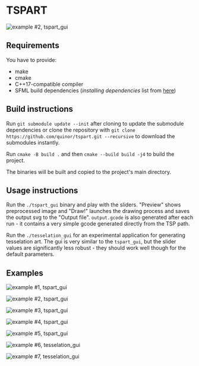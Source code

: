 # TSPART

![example #2, tspart_gui](/readme_res/example_2.png)
## Requirements

You have to provide:
  * make
  * cmake
  * C++17-compatible compiler
  * SFML build dependencies (*installing dependencies* list from [here](https://www.sfml-dev.org/tutorials/2.5/compile-with-cmake.php))


## Build instructions

Run `git submodule update --init` after cloning to update the submodule dependencies or clone the repository with `git clone https://github.com/quinor/tspart.git --recursive` to download the submodules instantly.

Run `cmake -B build .` and then `cmake --build build -j4` to build the project.

The binaries will be built and copied to the project's main directory.


## Usage instructions

Run the `./tspart_gui` binary and play with the sliders. "Preview" shows preprocessed image and "Draw!" launches the drawing process and saves the output svg to the "Output file". `output.gcode` is also generated after each run - it contains a very simple gcode generated directly from the TSP path.

Run the `./tesselation_gui` for an experimental application for generating tesselation art. The gui is very similar to the `tspart_gui`, but the slider values are significantly less robust - they should work well though for the default parameters.


## Examples

![example #1, tspart_gui](/readme_res/example_1.png)

![example #2, tspart_gui](/readme_res/example_2.png)

![example #3, tspart_gui](/readme_res/example_3.png)

![example #4, tspart_gui](/readme_res/example_4.png)

![example #5, tspart_gui](/readme_res/example_5.png)

![example #6, tesselation_gui](/readme_res/example_6.jpg)

![example #7, tesselation_gui](/readme_res/example_7.jpg)
